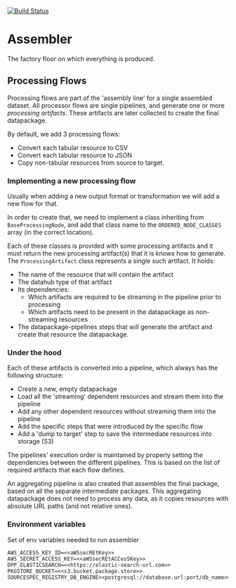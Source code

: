 [![Build Status](https://travis-ci.org/datahq/assembler.svg?branch=master)](https://travis-ci.org/datahq/assembler)

# Assembler

The factory floor on which everything is produced.

## Processing Flows
Processing flows are part of the 'assembly line' for a single assembled dataset.
All processor flows are single pipelines, and generate one or more _processing artifacts_.
These artifacts are later collected to create the final datapackage.

By default, we add 3 processing flows:
- Convert each tabular resource to CSV
- Convert each tabular resource to JSON
- Copy non-tabular resources from source to target.

### Implementing a new processing flow

Usually when adding a new output format or transformation we will add a new flow for that.

In order to create that, we need to implement a class inheriting from `BaseProcessingNode`,
and add that class name to the `ORDERED_NODE_CLASSES` array (in the correct location).

Each of these classes is provided with some processing artifacts and it must return the new
processing artifact(s) that it is knows how to generate.
The `ProcessingArtifact` class represents a single such artifact. It holds:
- The name of the resource that will contain the artifact
- The datahub type of that artifact
- Its dependencies:
  - Which artifacts are required to be streaming in the pipeline prior to processing
  - Which artifacts need to be present in the datapackage as non-streaming resources
- The datapackage-pipelines steps that will generate the artifact and create that resource
  the datapackage.

### Under the hood
Each of these artifacts is converted into a pipeline, which always has the following structure:
  - Create a new, empty datapackage
  - Load all the 'streaming' dependent resources and stream them into the pipeline
  - Add any other dependent resources without streaming them into the pipeline
  - Add the specific steps that were introduced by the specific flow
  - Add a 'dump to target' step to save the intermediate resources into storage (S3)

The pipelines' execution order is maintained by properly setting the dependencies between the
 different pipelines. This is based on the list of required artifacts that each flow
  defines.

An aggregating pipeline is also created that assembles the final package, based on all the
  separate intermediate packages. This aggregating datapackage does not need to process any
  data, as it copies resources with absolute URL paths (and not relative ones).

### Environment variables

Set of env variables needed to run assembler

```
AWS_ACCESS_KEY_ID=<<aWSsecREtKey>>
AWS_SECRET_ACCESS_KEY=<<aWSsecREtACCesSKey>>
DPP_ELASTICSEARCH=<<https://elastic-search-url.com>>
PKGSTORE_BUCKET=<<s3.bucket.package.store>>
SOURCESPEC_REGISTRY_DB_ENGINE<<postgresql://database.url:port/db_name>>
```
